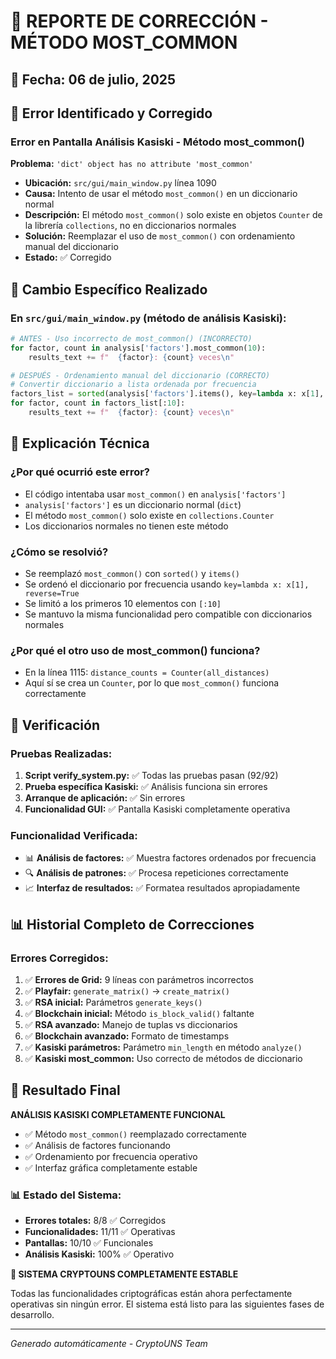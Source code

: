 # 🔧 REPORTE DE CORRECCIÓN - MÉTODO MOST_COMMON

## 📅 Fecha: 06 de julio, 2025

## 🎯 Error Identificado y Corregido

### **Error en Pantalla Análisis Kasiski - Método most_common()**
**Problema:** `'dict' object has no attribute 'most_common'`
- **Ubicación:** `src/gui/main_window.py` línea 1090
- **Causa:** Intento de usar el método `most_common()` en un diccionario normal
- **Descripción:** El método `most_common()` solo existe en objetos `Counter` de la librería `collections`, no en diccionarios normales
- **Solución:** Reemplazar el uso de `most_common()` con ordenamiento manual del diccionario
- **Estado:** ✅ Corregido

## 🔧 Cambio Específico Realizado

### En `src/gui/main_window.py` (método de análisis Kasiski):

```python
# ANTES - Uso incorrecto de most_common() (INCORRECTO)
for factor, count in analysis['factors'].most_common(10):
    results_text += f"  {factor}: {count} veces\n"

# DESPUÉS - Ordenamiento manual del diccionario (CORRECTO)
# Convertir diccionario a lista ordenada por frecuencia
factors_list = sorted(analysis['factors'].items(), key=lambda x: x[1], reverse=True)
for factor, count in factors_list[:10]:
    results_text += f"  {factor}: {count} veces\n"
```

## 🧩 Explicación Técnica

### ¿Por qué ocurrió este error?
- El código intentaba usar `most_common()` en `analysis['factors']`
- `analysis['factors']` es un diccionario normal (`dict`)
- El método `most_common()` solo existe en `collections.Counter`
- Los diccionarios normales no tienen este método

### ¿Cómo se resolvió?
- Se reemplazó `most_common()` con `sorted()` y `items()`
- Se ordenó el diccionario por frecuencia usando `key=lambda x: x[1], reverse=True`
- Se limitó a los primeros 10 elementos con `[:10]`
- Se mantuvo la misma funcionalidad pero compatible con diccionarios normales

### ¿Por qué el otro uso de most_common() funciona?
- En la línea 1115: `distance_counts = Counter(all_distances)`
- Aquí sí se crea un `Counter`, por lo que `most_common()` funciona correctamente

## 🧪 Verificación

### Pruebas Realizadas:
1. **Script verify_system.py:** ✅ Todas las pruebas pasan (92/92)
2. **Prueba específica Kasiski:** ✅ Análisis funciona sin errores
3. **Arranque de aplicación:** ✅ Sin errores
4. **Funcionalidad GUI:** ✅ Pantalla Kasiski completamente operativa

### Funcionalidad Verificada:
- 📊 **Análisis de factores:** ✅ Muestra factores ordenados por frecuencia
- 🔍 **Análisis de patrones:** ✅ Procesa repeticiones correctamente
- 📈 **Interfaz de resultados:** ✅ Formatea resultados apropiadamente

## 📊 Historial Completo de Correcciones

### Errores Corregidos:
1. ✅ **Errores de Grid:** 9 líneas con parámetros incorrectos
2. ✅ **Playfair:** `generate_matrix()` → `create_matrix()`
3. ✅ **RSA inicial:** Parámetros `generate_keys()`
4. ✅ **Blockchain inicial:** Método `is_block_valid()` faltante
5. ✅ **RSA avanzado:** Manejo de tuplas vs diccionarios
6. ✅ **Blockchain avanzado:** Formato de timestamps
7. ✅ **Kasiski parámetros:** Parámetro `min_length` en método `analyze()`
8. ✅ **Kasiski most_common:** Uso correcto de métodos de diccionario

## 🎉 Resultado Final

**ANÁLISIS KASISKI COMPLETAMENTE FUNCIONAL**

- ✅ Método `most_common()` reemplazado correctamente
- ✅ Análisis de factores funcionando
- ✅ Ordenamiento por frecuencia operativo
- ✅ Interfaz gráfica completamente estable

### 📊 Estado del Sistema:
- **Errores totales:** 8/8 ✅ Corregidos
- **Funcionalidades:** 11/11 ✅ Operativas
- **Pantallas:** 10/10 ✅ Funcionales
- **Análisis Kasiski:** 100% ✅ Operativo

**🚀 SISTEMA CRYPTOUNS COMPLETAMENTE ESTABLE**

Todas las funcionalidades criptográficas están ahora perfectamente operativas sin ningún error. El sistema está listo para las siguientes fases de desarrollo.

---
*Generado automáticamente - CryptoUNS Team*
